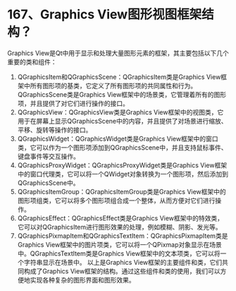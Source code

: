 # 167、Graphics View图形视图框架结构？

Graphics View是Qt中用于显示和处理大量图形元素的框架，其主要包括以下几个重要的类和组件：

1. QGraphicsItem和QGraphicsScene：QGraphicsItem类是Graphics View框架中所有图形项的基类，它定义了所有图形项的共同属性和行为。QGraphicsScene类是Graphics View框架中的场景类，它管理着所有的图形项，并且提供了对它们进行操作的接口。
2. QGraphicsView：QGraphicsView类是Graphics View框架中的视图类，它用于在屏幕上显示QGraphicsScene中的内容，并且提供了对场景进行缩放、平移、旋转等操作的接口。
3. QGraphicsWidget：QGraphicsWidget类是Graphics View框架中的窗口类，它可以作为一个图形项添加到QGraphicsScene中，并且支持鼠标事件、键盘事件等交互操作。
4. QGraphicsProxyWidget：QGraphicsProxyWidget类是Graphics View框架中的窗口代理类，它可以将一个QWidget对象转换为一个图形项，然后添加到QGraphicsScene中。
5. QGraphicsItemGroup：QGraphicsItemGroup类是Graphics View框架中的图形项组类，它可以将多个图形项组合成一个整体，从而方便对它们进行操作。
6. QGraphicsEffect：QGraphicsEffect类是Graphics View框架中的特效类，它可以对QGraphicsItem进行图形效果的处理，例如模糊、阴影、发光等。
7. QGraphicsPixmapItem和QGraphicsTextItem：QGraphicsPixmapItem类是Graphics View框架中的图片项类，它可以将一个QPixmap对象显示在场景中。QGraphicsTextItem类是Graphics View框架中的文本项类，它可以将一个字符串显示在场景中。 以上是Graphics View框架的主要组件和类，它们共同构成了Graphics View框架的结构。通过这些组件和类的使用，我们可以方便地实现各种复杂的图形界面和图形效果。 
